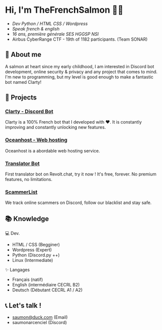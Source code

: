# Hi, I'm TheFrenchSalmon 👋🏻
- _Dev Python / HTML CSS / Wordpress_
- _Speak french & english_
- _16 ans, première générale SES HGGSP NSI_
- Airbus CyberRange CTF - 19th of 1182 participants. (Team SONAR)


## 🍣 About me

A salmon at heart since my early childhood, I am interested in Discord bot development, online security & privacy and any project that comes to mind. I'm new to programming, but my level is good enough to make a fantastic bot named Clarty!

## 👀 Projects

### [Clarty - Discord Bot](https://clarty.org)

Clarty is a 100% French bot that I developed with ❤. It is constantly improving and constantly unlocking new features.

### [Oceanhost - Web hosting](https://oceanhost.fr/)

Oceanhost is a abordable web hosting service. 

### [Translator Bot]([https://air-saumon.com](https://app.revolt.chat/bot/01HX0519791BX5BFWZ98MNS27H))

First translator bot on Revolt.chat, try it now ! It's free, forever. No premium features, no limitations.

### [ScammerList](https://scammerlist-bot.com)

We track online scammers on Discord, follow our blacklist and stay safe.

## 📚 Knowledge

💻 Dev.
- HTML / CSS (Begginer)
- Wordpress (Expert)
- Python (Discord.py ++)
- Linux (Intermediate)

✨ Langages
- Français (natif)
- English (intermédiaire CECRL B2)
- Deutsch (Débutant CECRL A1 / A2)

## 📞 Let's talk !

- saumon@duck.com (Email)
- saumonarcenciel (Discord)


